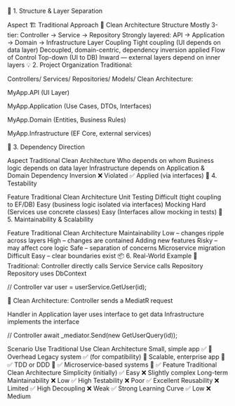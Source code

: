 🧱 1. Structure & Layer Separation

Aspect	🏗️ Traditional Approach	🧼 Clean Architecture
Structure	Mostly 3-tier: Controller → Service → Repository	Strongly layered: API → Application → Domain → Infrastructure
Layer Coupling	Tight coupling (UI depends on data layer)	Decoupled, domain-centric, dependency inversion applied
Flow of Control	Top-down (UI to DB)	Inward — external layers depend on inner layers
💡 2. Project Organization Traditional:

Controllers/
Services/
Repositories/
Models/
Clean Architecture:

MyApp.API (UI Layer)

MyApp.Application (Use Cases, DTOs, Interfaces)

MyApp.Domain (Entities, Business Rules)

MyApp.Infrastructure (EF Core, external services)

🔄 3. Dependency Direction

Aspect	Traditional	Clean Architecture
Who depends on whom	Business logic depends on data layer	Infrastructure depends on Application & Domain
Dependency Inversion	❌ Violated	✅ Applied (via interfaces)
🧪 4. Testability

Feature	Traditional	Clean Architecture
Unit Testing	Difficult (tight coupling to EF/DB)	Easy (business logic isolated via interfaces)
Mocking	Hard (Services use concrete classes)	Easy (Interfaces allow mocking in tests)
🚀 5. Maintainability & Scalability

Feature	Traditional	Clean Architecture
Maintainability	Low – changes ripple across layers	High – changes are contained
Adding new features	Risky – may affect core logic	Safe – separation of concerns
Microservice migration	Difficult	Easy – clear boundaries exist
📦 6. Real-World Example 🔧 Traditional: Controller directly calls Service Service calls Repository Repository uses DbContext

// Controller var user = userService.GetUser(id);

🧼 Clean Architecture: Controller sends a MediatR request

Handler in Application layer uses interface to get data Infrastructure implements the interface

// Controller await _mediator.Send(new GetUserQuery(id));

Scenario	Use Traditional	Use Clean Architecture
Small, simple app	✅	🚫 Overhead
Legacy system	✅ (for compatibility)	🚫
Scalable, enterprise app	🚫	✅
TDD or DDD	🚫	✅
Microservice-based systems	🚫	✅
Feature	Traditional	Clean Architecture
Simplicity (initially)	✅ Easy	❌ Slightly complex
Long-term Maintainability	❌ Low	✅ High
Testability	❌ Poor	✅ Excellent
Reusability	❌ Limited	✅ High
Decoupling	❌ Weak	✅ Strong
Learning Curve	✅ Low	❌ Medium